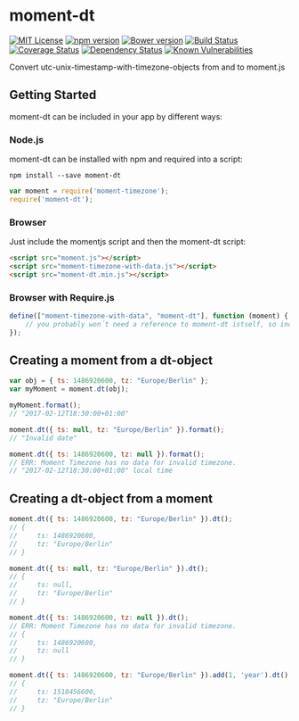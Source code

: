 # moment-dt
[![MIT License][license-image]][license-url] 
[![npm version][npm-image]][npm-url]
[![Bower version][bower-image]][bower-url]
[![Build Status][travis-image]][travis-url]
[![Coverage Status][coveralls-image]][coveralls-url]
[![Dependency Status][versioneye-image]][versioneye-url]
[![Known Vulnerabilities][snyk-image]][snyk-url]

Convert utc-unix-timestamp-with-timezone-objects from and to moment.js

## Getting Started
moment-dt can be included in your app by different ways:

### Node.js
moment-dt can be installed with npm and required into a script:
```
npm install --save moment-dt
```
```js
var moment = require('moment-timezone');
require('moment-dt');
```


### Browser
Just include the momentjs script and then the moment-dt script:
```html
<script src="moment.js"></script>
<script src="moment-timezone-with-data.js"></script>
<script src="moment-dt.min.js"></script>
```

### Browser with Require.js
```js
define(["moment-timezone-with-data", "moment-dt"], function (moment) {
    // you probably won´t need a reference to moment-dt istself, so include it last
});
```


## Creating a moment from a dt-object

```js
var obj = { ts: 1486920600, tz: "Europe/Berlin" };
var myMoment = moment.dt(obj);

myMoment.format();
// "2017-02-12T18:30:00+01:00"

moment.dt({ ts: null, tz: "Europe/Berlin" }).format(); 
// "Invalid date"

moment.dt({ ts: 1486920600, tz: null }).format(); 
// ERR: Moment Timezone has no data for invalid timezone.
// "2017-02-12T18:30:00+01:00" local time
```

## Creating a dt-object from a moment
```js
moment.dt({ ts: 1486920600, tz: "Europe/Berlin" }).dt();
// { 
//     ts: 1486920600, 
//     tz: "Europe/Berlin" 
// }

moment.dt({ ts: null, tz: "Europe/Berlin" }).dt();
// { 
//     ts: null, 
//     tz: "Europe/Berlin" 
// }

moment.dt({ ts: 1486920600, tz: null }).dt();
// ERR: Moment Timezone has no data for invalid timezone.
// { 
//     ts: 1486920600, 
//     tz: null 
// }

moment.dt({ ts: 1486920600, tz: "Europe/Berlin" }).add(1, 'year').dt();
// { 
//     ts: 1518456600, 
//     tz: "Europe/Berlin" 
// }
```

[license-image]: http://img.shields.io/badge/license-MIT-blue.svg?style=flat
[license-url]: LICENSE

[npm-image]: https://badge.fury.io/js/moment-dt.svg
[npm-url]: https://badge.fury.io/js/moment-dt

[bower-image]: https://badge.fury.io/bo/moment-dt.svg
[bower-url]: https://badge.fury.io/bo/moment-dt



[travis-image]: https://travis-ci.org/smartin85/moment-dt.svg?branch=master
[travis-url]: http://travis-ci.org/smartin85/moment-dt

[coveralls-image]: https://coveralls.io/repos/github/smartin85/moment-dt/badge.svg
[coveralls-url]: https://coveralls.io/github/smartin85/moment-dt

[versioneye-image]: https://www.versioneye.com/user/projects/58a098466a7781004a93fadb/badge.svg
[versioneye-url]: https://www.versioneye.com/user/projects/58a098466a7781004a93fadb

[snyk-image]: https://snyk.io/test/github/smartin85/moment-dt/badge.svg
[snyk-url]: https://snyk.io/test/github/smartin85/moment-dt